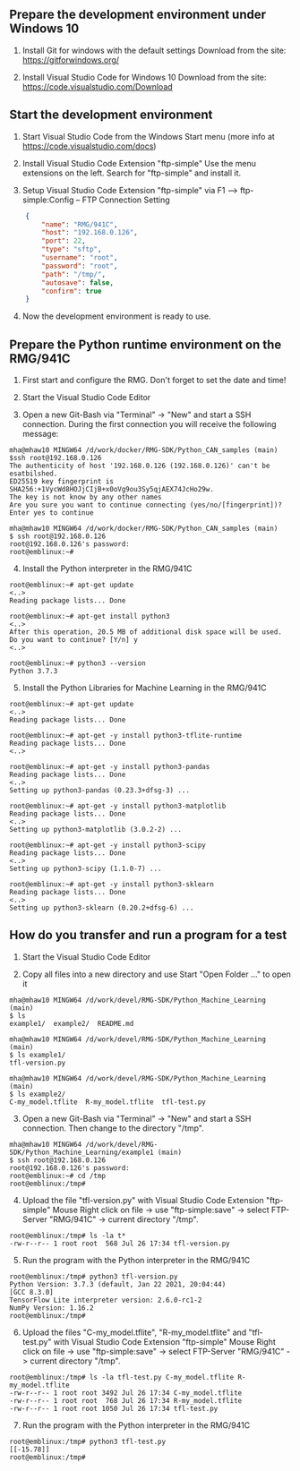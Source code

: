 ## Prepare the development environment under Windows 10

1) Install Git for windows with the default settings
Download from the site: https://gitforwindows.org/


2) Install Visual Studio Code for Windows 10
Download from the site: https://code.visualstudio.com/Download


## Start the development environment

1) Start Visual Studio Code from the Windows Start menu (more info at https://code.visualstudio.com/docs)


2) Install Visual Studio Code Extension "ftp-simple"
Use the menu extensions on the left. Search for "ftp-simple" and install it.


3) Setup Visual Studio Code Extension "ftp-simple" via F1 –> ftp-simple:Config – FTP Connection Setting
```json
    {
        "name": "RMG/941C",
        "host": "192.168.0.126",
        "port": 22,
        "type": "sftp",
        "username": "root",
        "password": "root",
        "path": "/tmp/",
        "autosave": false,
        "confirm": true
    }
```

4) Now the development environment is ready to use.


## Prepare the Python runtime environment on the RMG/941C

1) First start and configure the RMG. Don't forget to set the date and time!


2) Start the Visual Studio Code Editor


3) Open a new Git-Bash via "Terminal" -> "New" and start a SSH connection.
During the first connection you will receive the following message:
```
mha@mhaw10 MINGW64 /d/work/docker/RMG-SDK/Python_CAN_samples (main)
$ssh root@192.168.0.126 
The authenticity of host '192.168.0.126 (192.168.0.126)' can't be esatbilshed. 
ED25519 key fingerprint is SHA256:+1VycWd8HOJjCIjB+x0oVg9ou3Sy5qjAEX74JcHo29w.
The key is not know by any other names 
Are you sure you want to continue connecting (yes/no/[fingerprint])?
Enter yes to continue 

mha@mhaw10 MINGW64 /d/work/docker/RMG-SDK/Python_CAN_samples (main)
$ ssh root@192.168.0.126
root@192.168.0.126's password: 
root@emblinux:~#
```


4) Install the Python interpreter in the RMG/941C
```
root@emblinux:~# apt-get update
<..>
Reading package lists... Done

root@emblinux:~# apt-get install python3
<..>
After this operation, 20.5 MB of additional disk space will be used.
Do you want to continue? [Y/n] y
<..>

root@emblinux:~# python3 --version
Python 3.7.3
```

5) Install the Python Libraries for Machine Learning in the RMG/941C
```
root@emblinux:~# apt-get update
<..>
Reading package lists... Done

root@emblinux:~# apt-get -y install python3-tflite-runtime
Reading package lists... Done
<..>

root@emblinux:~# apt-get -y install python3-pandas
Reading package lists... Done
<..>
Setting up python3-pandas (0.23.3+dfsg-3) ...

root@emblinux:~# apt-get -y install python3-matplotlib
Reading package lists... Done
<..>
Setting up python3-matplotlib (3.0.2-2) ...

root@emblinux:~# apt-get -y install python3-scipy
Reading package lists... Done
<..>
Setting up python3-scipy (1.1.0-7) ...

root@emblinux:~# apt-get -y install python3-sklearn
Reading package lists... Done
<..>
Setting up python3-sklearn (0.20.2+dfsg-6) ...
```


## How do you transfer and run a program for a test

1) Start the Visual Studio Code Editor

2) Copy all files into a new directory and use Start "Open Folder ..." to open it
```
mha@mhaw10 MINGW64 /d/work/devel/RMG-SDK/Python_Machine_Learning (main)
$ ls
example1/  example2/  README.md

mha@mhaw10 MINGW64 /d/work/devel/RMG-SDK/Python_Machine_Learning (main)
$ ls example1/
tfl-version.py

mha@mhaw10 MINGW64 /d/work/devel/RMG-SDK/Python_Machine_Learning (main)
$ ls example2/
C-my_model.tflite  R-my_model.tflite  tfl-test.py
```

3) Open a new Git-Bash via "Terminal" -> "New" and start a SSH connection. Then change to the directory "/tmp".
```
mha@mhaw10 MINGW64 /d/work/devel/RMG-SDK/Python_Machine_Learning/example1 (main)
$ ssh root@192.168.0.126
root@192.168.0.126's password: 
root@emblinux:~# cd /tmp
root@emblinux:/tmp#
```


4) Upload the file "tfl-version.py" with Visual Studio Code Extension "ftp-simple"
Mouse Right click on file -> use "ftp-simple:save" -> select FTP-Server "RMG/941C" -> current directory "/tmp".
```
root@emblinux:/tmp# ls -la t*
-rw-r--r-- 1 root root  568 Jul 26 17:34 tfl-version.py
```


5) Run the program with the Python interpreter in the RMG/941C
```
root@emblinux:/tmp# python3 tfl-version.py
Python Version: 3.7.3 (default, Jan 22 2021, 20:04:44) 
[GCC 8.3.0]
TensorFlow Lite interpreter version: 2.6.0-rc1-2
NumPy Version: 1.16.2
root@emblinux:/tmp#
```


6) Upload the files "C-my_model.tflite", "R-my_model.tflite" and "tfl-test.py" with Visual Studio Code Extension "ftp-simple"
Mouse Right click on file -> use "ftp-simple:save" -> select FTP-Server "RMG/941C" -> current directory "/tmp".
```
root@emblinux:/tmp# ls -la tfl-test.py C-my_model.tflite R-my_model.tflite
-rw-r--r-- 1 root root 3492 Jul 26 17:34 C-my_model.tflite
-rw-r--r-- 1 root root  768 Jul 26 17:34 R-my_model.tflite
-rw-r--r-- 1 root root 1050 Jul 26 17:34 tfl-test.py
```


7) Run the program with the Python interpreter in the RMG/941C
```
root@emblinux:/tmp# python3 tfl-test.py
[[-15.78]]
root@emblinux:/tmp#
```
